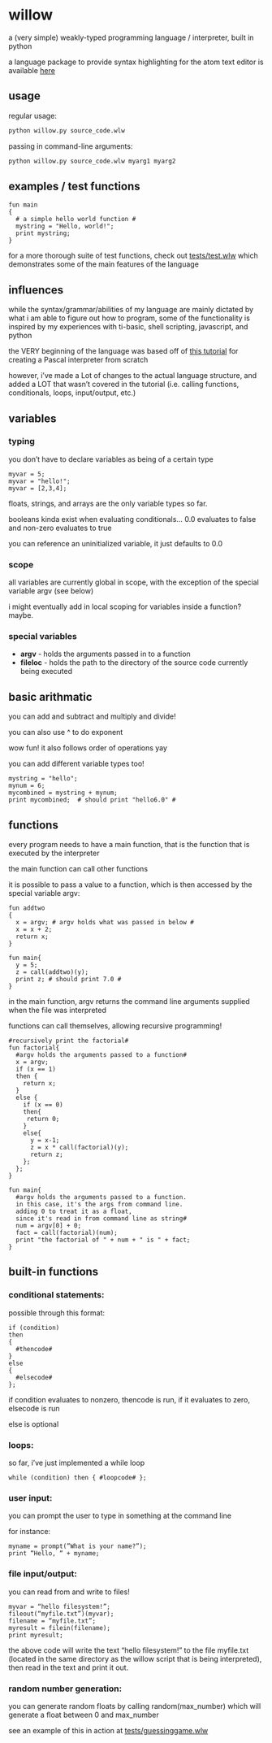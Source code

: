 # willow
a (very simple) weakly-typed programming language / interpreter, built in python

a language package to provide syntax highlighting for the atom text editor is available [here](https://github.com/weepingwitch/language-willow)

## usage
regular usage:
```bash
python willow.py source_code.wlw
```

passing in command-line arguments:
```bash
python willow.py source_code.wlw myarg1 myarg2
```

## examples / test functions

```
fun main
{
  # a simple hello world function #
  mystring = "Hello, world!";
  print mystring;
}
```

for a more thorough suite of test functions, check out
[tests/test.wlw](https://github.com/weepingwitch/willow/blob/master/tests/test.wlw) which demonstrates some of the main features of the language

## influences
while the syntax/grammar/abilities of my language are mainly dictated by what i am able to figure out how to program, some of the functionality is inspired by my experiences with ti-basic, shell scripting, javascript, and python

the VERY beginning of the language was based off of [this tutorial](https://ruslanspivak.com/lsbasi-part1/) for creating a Pascal interpreter from scratch

however, i’ve made a Lot of changes to the actual language structure, and added a LOT that wasn’t covered in the tutorial (i.e. calling functions, conditionals, loops, input/output, etc.)


## variables
### typing
you don’t have to declare variables as being of a certain type

```
myvar = 5;
myvar = "hello!";
myvar = [2,3,4];
```

floats, strings, and arrays are the only variable types so far.

booleans kinda exist when evaluating conditionals… 0.0 evaluates to false and non-zero evaluates to true

you can reference an uninitialized variable, it just defaults to 0.0
### scope
all variables are currently global in scope, with the exception of the special variable argv (see below)

i might eventually add in local scoping for variables inside a function? maybe.

### special variables
* **argv** - holds the arguments passed in to a function
* **fileloc** - holds the path to the directory of the source code currently being executed


## basic arithmatic

you can add and subtract and multiply and divide!

you can also use ^ to do exponent

wow fun! it also follows order of operations yay

you can add different variable types too!

```
mystring = "hello";
mynum = 6;
mycombined = mystring + mynum;
print mycombined;  # should print "hello6.0" #
```

## functions

every program needs to have a main function, that is the function that is executed by the interpreter

the main function can call other functions

it is possible to pass a value to a function, which is then accessed by the special variable argv:

```
fun addtwo
{
  x = argv; # argv holds what was passed in below #
  x = x + 2;
  return x;
}

fun main{
  y = 5;
  z = call(addtwo)(y);
  print z; # should print 7.0 #
}

```

in the main function, argv returns the command line arguments supplied when the file was interpreted

functions can call themselves, allowing recursive programming!

```
#recursively print the factorial#
fun factorial{
  #argv holds the arguments passed to a function#
  x = argv;
  if (x == 1)
  then {
    return x;
  }
  else {
    if (x == 0)
    then{
     return 0;
    }
    else{
      y = x-1;
      z = x * call(factorial)(y);
      return z;
    };
  };
}

fun main{
  #argv holds the arguments passed to a function.
  in this case, it's the args from command line.
  adding 0 to treat it as a float,
  since it's read in from command line as string#
  num = argv[0] + 0;
  fact = call(factorial)(num);
  print "the factorial of " + num + " is " + fact;
}
```

## built-in functions
### conditional statements:
possible through this format:
```
if (condition)
then
{
  #thencode#
}
else
{
  #elsecode#
};
```
if condition evaluates to nonzero, thencode is run, if it evaluates to zero, elsecode is run

else is optional

### loops:

so far, i’ve just implemented a while loop

```
while (condition) then { #loopcode# };
```

### user input:

you can prompt the user to type in something at the command line

for instance:
```
myname = prompt(”What is your name?”);
print “Hello, “ + myname;
```

### file input/output:

you can read from and write to files!
```
myvar = “hello filesystem!”;
fileout(“myfile.txt”)(myvar);
filename = “myfile.txt”;
myresult = filein(filename);
print myresult;
```
the above code will write the text “hello filesystem!” to the file myfile.txt (located in the same directory as the willow script that is being interpreted), then read in the text and print it out.

### random number generation:

you can generate random floats by calling random(max_number) which will generate a float between 0 and max_number

see an example of this in action at [tests/guessinggame.wlw](https://github.com/weepingwitch/willow/blob/master/tests/guessinggame.wlw)

